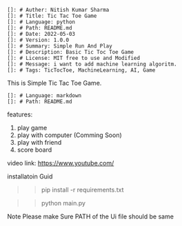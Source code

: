     []: # Auther: Nitish Kumar Sharma
    []: # Title: Tic Tac Toe Game
    []: # Language: python
    []: # Path: README.md
    []: # Date: 2022-05-03
    []: # Version: 1.0.0
    []: # Summary: Simple Run And Play
    []: # Description: Basic Tic Toc Toe Game
    []: # License: MIT free to use and Modified
    []: # Message: i want to add machine learning algoritm.
    []: # Tags: TicTocToe, MachineLearning, AI, Game

This is Simple Tic Tac Toe Game.
    
    []: # Language: markdown
    []: # Path: README.md

features:
1. play game
2. play with computer (Comming Soon)
3. play with friend 
4. score board

video link: https://www.youtube.com/


<!-- installatoin Guid -->
installatoin Guid

>> pip install -r requirements.txt

>> python main.py

<!-- Note Please make Sure PATH of the Ui file should be same -->
Note Please make Sure PATH of the Ui file should be same